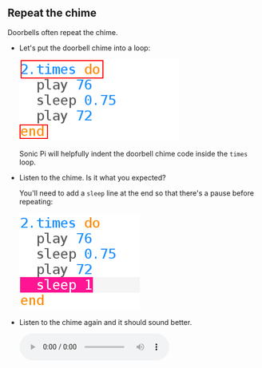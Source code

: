 ## Repeat the chime



Doorbells often repeat the chime.

+ Let's put the doorbell chime into a loop:

    ![screenshot](images/tune-times.png)

    Sonic Pi will helpfully indent the doorbell chime code inside the `times` loop.

+ Listen to the chime. Is it what you expected?

	You'll need to add a `sleep` line at the end so that there's a pause before repeating:

    ![screenshot](images/tune-sleep2.png)

+ Listen to the chime again and it should sound better.

    <div id="audio-preview" class="pdf-hidden">
    <audio controls preload>
      <source src="resources/doorbell-2.mp3" type="audio/mpeg">
    Your browser does not support the <code>audio</code> element.
    </audio>
    </div>
